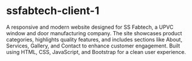 # ssfabtech-client-1
A responsive and modern website designed for SS Fabtech, a UPVC window and door manufacturing company. The site showcases product categories, highlights quality features, and includes sections like About, Services, Gallery, and Contact to enhance customer engagement. Built using HTML, CSS, JavaScript, and Bootstrap for a clean user experience.
